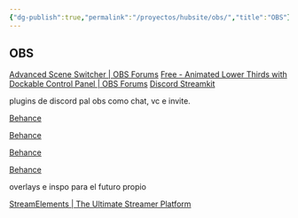 ```yaml
---
{"dg-publish":true,"permalink":"/proyectos/hubsite/obs/","title":"OBS"}
---
```



## OBS

[Advanced Scene Switcher | OBS Forums](https://obsproject.com/forum/resources/advanced-scene-switcher.395/)
[Free - Animated Lower Thirds with Dockable Control Panel | OBS Forums](https://obsproject.com/forum/resources/animated-lower-thirds-with-dockable-control-panel.1057/)
[Discord Streamkit](https://streamkit.discord.com/overlay)

 plugins de discord pal obs como chat, vc e invite.
 

[Behance](https://www.behance.net/search/projects/?search=free%20twitch%20overlay)

[Behance](https://www.behance.net/gallery/126876379/Twitch-Free-Stream-Pack?tracking_source=search_projects_recommended%7Cfree%20twitch%20overlay)

[Behance](https://www.behance.net/gallery/123117269/Free-Stream-Overlays-V2?tracking_source=search_projects_recommended%7Cfree%20twitch%20overlay)

[Behance](https://www.behance.net/gallery/128146095/FREE-ANIMATED-STREAM-GRAPHICS?tracking_source=search_projects_recommended%7Cfree%20twitch%20overlay)

 overlays e inspo para el futuro propio

[StreamElements | The Ultimate Streamer Platform](https://streamelements.com/)
